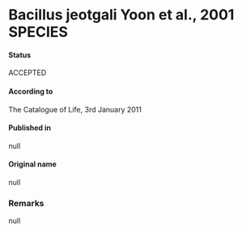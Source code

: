 # Bacillus jeotgali Yoon et al., 2001 SPECIES

#### Status
ACCEPTED

#### According to
The Catalogue of Life, 3rd January 2011

#### Published in
null

#### Original name
null

### Remarks
null